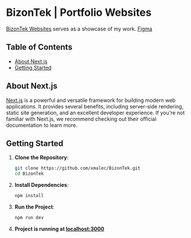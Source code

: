 # BizonTek | Portfolio Websites

[BizonTek Websites](https://www.bizontek.cz) serves as a showcase of my work.
[Figma](https://www.figma.com/file/hCPscxS55HRrbqnbrkKTGT/BizonTek?node-id=0-1&t=lH06WjwFYGRt3o30-0)

## Table of Contents
- [About Next.js](#about-nextjs)
- [Getting Started](#getting-started)


## About Next.js

[Next.js](https://nextjs.org/) is a powerful and versatile framework for building modern web applications. It provides several benefits, including server-side rendering, static site generation, and an excellent developer experience. If you're not familiar with Next.js, we recommend checking out their official documentation to learn more.

## Getting Started

1. **Clone the Repository**:
   ```bash
   git clone https://github.com/xmalec/BizonTek.git
   cd BizonTek

2. **Install Dependencies**:
   ```bash
   npm install

3. **Run the Project**:
   ```bash
   npm run dev

4. **Project is running at [localhost:3000](localhost:3000)**
   
